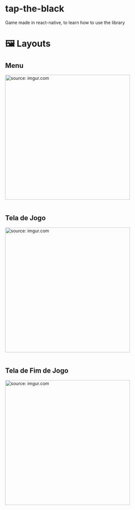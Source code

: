 # tap-the-black
Game made in react-native, to learn how to use the library

# 🖼 Layouts

<h2>Menu</h2>
<span><a href="https://imgur.com/88oLcgk"><img src="https://i.imgur.com/88oLcgk.jpg" title="source: imgur.com" width="400px"/></a></span>
<br>
<br>
<h2>Tela de Jogo</h2>
<span><a href="https://imgur.com/c7I0VBG"><img src="https://i.imgur.com/c7I0VBG.jpg" title="source: imgur.com" width="400px"/></a></span>
<br>
<br>
<h2>Tela de Fim de Jogo</h2>
<span><a href="https://imgur.com/dQ6gMu5"><img src="https://i.imgur.com/dQ6gMu5.jpg" title="source: imgur.com" width="400px"/></a></span>

